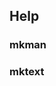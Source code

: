 ## Help

<? @exec {} mkout -h ?>

### mkman

<? @exec {} mkman -h ?>

### mktext

<? @exec {} mktext -h ?>
